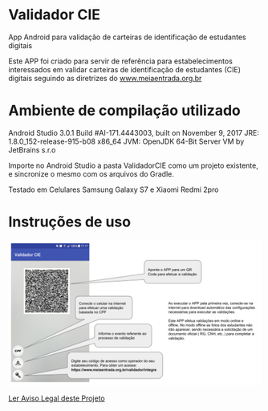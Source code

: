 # Validador CIE

App Android para validação de carteiras de identificação de estudantes digitais

Este APP foi criado para servir de referência para estabelecimentos interessados em validar carteiras de identificação de estudantes (CIE) digitais seguindo as diretrizes do www.meiaentrada.org.br

# Ambiente de compilação utilizado
Android Studio 3.0.1
Build #AI-171.4443003, built on November 9, 2017
JRE: 1.8.0_152-release-915-b08 x86_64
JVM: OpenJDK 64-Bit Server VM by JetBrains s.r.o

Importe no Android Studio a pasta ValidadorCIE como um projeto existente, e sincronize o mesmo com os arquivos do Gradle.

Testado em Celulares Samsung Galaxy S7 e Xiaomi Redmi 2pro

# Instruções de uso

![alt text](docs/instrucoes_cie.png) 


[Ler Aviso Legal deste Projeto](docs/DISCLAIMER.md)